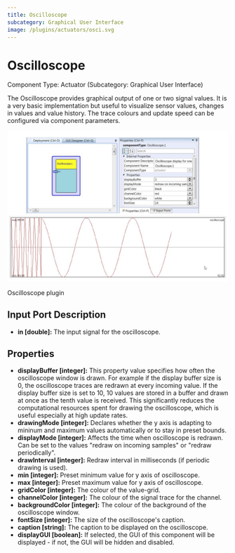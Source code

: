 ```yaml
---
title: Oscilloscope
subcategory: Graphical User Interface
image: /plugins/actuators/osci.svg
---
```


# Oscilloscope

Component Type: Actuator (Subcategory: Graphical User Interface)

The Oscilloscope provides graphical output of one or two signal values. It is a very basic implementation but useful to visualize sensor values, changes in values and value history. The trace colours and update speed can be configured via component parameters.

![Screenshot: Oscilloscope plugin](./img/oscilloscope.jpg "Screenshot: Oscilloscope plugin")

Oscilloscope plugin

## Input Port Description

- **in \[double\]:** The input signal for the oscilloscope.

## Properties

- **displayBuffer \[integer\]:** This property value specifies how often the oscilloscope window is drawn. For example if the display buffer size is 0, the oscilloscope traces are redrawn at every incoming value. If the display buffer size is set to 10, 10 values are stored in a buffer and drawn at once as the tenth value is received. This significantly reduces the computational resources spent for drawing the oscilloscope, which is useful especially at high update rates.
- **drawingMode \[integer\]:** Declares whether the y axis is adapting to mininum and maximum values automatically or to stay in preset bounds.
- **displayMode \[integer\]:** Affects the time when oscilloscope is redrawn. Can be set to the values "redraw on incoming samples" or "redraw periodically".
- **drawInterval \[integer\]:** Redraw interval in milliseconds (if periodic drawing is used).
- **min \[integer\]:** Preset minimum value for y axis of oscilloscope.
- **max \[integer\]:** Preset maximum value for y axis of oscilloscope.
- **gridColor \[integer\]:** The colour of the value-grid.
- **channelColor \[integer\]:** The colour of the signal trace for the channel.
- **backgroundColor \[integer\]:** The colour of the background of the oscilloscope window.
- **fontSize \[integer\]:** The size of the oscilloscope's caption.
- **caption \[string\]:** The caption to be displayed on the oscilloscope.
- **displayGUI \[boolean\]:** If selected, the GUI of this component will be displayed - if not, the GUI will be hidden and disabled.
